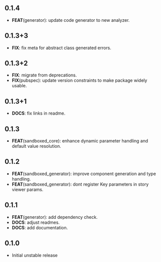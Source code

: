 ## 0.1.4

 - **FEAT**(generator): update code generator to new analyzer.

## 0.1.3+3

 - **FIX**: fix meta for abstract class generated errors.

## 0.1.3+2

 - **FIX**: migrate from deprecations.
 - **FIX**(pubspec): update version constraints to make package widely usable.

## 0.1.3+1

 - **DOCS**: fix links in readme.

## 0.1.3

 - **FEAT**(sandboxed_core): enhance dynamic parameter handling and default value resolution.

## 0.1.2

 - **FEAT**(sandboxed_generator): improve component generation and type handling.
 - **FEAT**(sandboxed_generator): dont register Key parameters in story viewer params.

## 0.1.1

 - **FEAT**(generator): add dependency check.
 - **DOCS**: adjust readmes.
 - **DOCS**: add documentation.

## 0.1.0

- Initial unstable release

